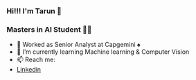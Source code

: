### Hi!!! I'm Tarun :wave:


### Masters in AI Student :man_student:







- 🔭 Worked as Senior Analyst at Capgemini :spades:
- 🌱 I’m currently learning Machine learning & Computer Vision
- 📫 Reach me:
- [Linkedin](https://www.google.com)



